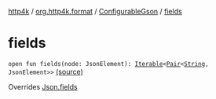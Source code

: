 [http4k](../../index.md) / [org.http4k.format](../index.md) / [ConfigurableGson](index.md) / [fields](./fields.md)

# fields

`open fun fields(node: JsonElement): `[`Iterable`](https://kotlinlang.org/api/latest/jvm/stdlib/kotlin.collections/-iterable/index.html)`<`[`Pair`](https://kotlinlang.org/api/latest/jvm/stdlib/kotlin/-pair/index.html)`<`[`String`](https://kotlinlang.org/api/latest/jvm/stdlib/kotlin/-string/index.html)`, JsonElement>>` [(source)](https://github.com/http4k/http4k/blob/master/http4k-format-gson/src/main/kotlin/org/http4k/format/Gson.kt#L76)

Overrides [Json.fields](../-json/fields.md)

